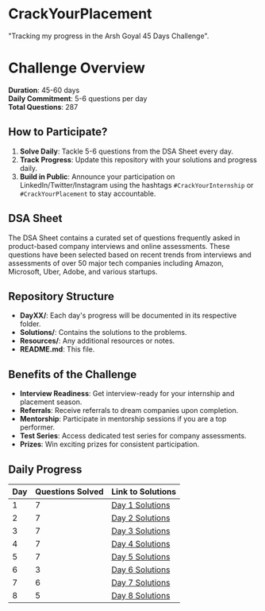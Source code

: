 # CrackYourPlacement
"Tracking my progress in the Arsh Goyal 45 Days Challenge".
# Challenge Overview

**Duration**: 45-60 days  
**Daily Commitment**: 5-6 questions per day  
**Total Questions**: 287  

## How to Participate?

1. **Solve Daily**: Tackle 5-6 questions from the DSA Sheet every day.
2. **Track Progress**: Update this repository with your solutions and progress daily.
3. **Build in Public**: Announce your participation on LinkedIn/Twitter/Instagram using the hashtags `#CrackYourInternship` or `#CrackYourPlacement` to stay accountable.

## DSA Sheet

The DSA Sheet contains a curated set of questions frequently asked in product-based company interviews and online assessments. These questions have been selected based on recent trends from interviews and assessments of over 50 major tech companies including Amazon, Microsoft, Uber, Adobe, and various startups.

## Repository Structure

- **DayXX/**: Each day's progress will be documented in its respective folder.
- **Solutions/**: Contains the solutions to the problems.
- **Resources/**: Any additional resources or notes.
- **README.md**: This file.

## Benefits of the Challenge

- **Interview Readiness**: Get interview-ready for your internship and placement season.
- **Referrals**: Receive referrals to dream companies upon completion.
- **Mentorship**: Participate in mentorship sessions if you are a top performer.
- **Test Series**: Access dedicated test series for company assessments.
- **Prizes**: Win exciting prizes for consistent participation.

## Daily Progress

| Day | Questions Solved | Link to Solutions          |
|-----|------------------|----------------------------|
| 1   |        7         | [Day 1 Solutions](./Day-1) |
| 2   |        7         | [Day 2 Solutions](./Day-2) |
| 3   |        7         | [Day 3 Solutions](./Day-3) |
| 4   |        7         | [Day 4 Solutions](./Day-4) |
| 5   |        7         | [Day 5 Solutions](./Day-5) |
| 6   |        3         | [Day 6 Solutions](./Day-6) |
| 7   |        6         | [Day 7 Solutions](./Day-7) |
| 8   |        5         | [Day 8 Solutions](./Day-8) |
